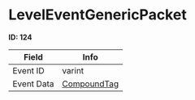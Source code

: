 # LevelEventGenericPacket

__ID: 124__



<table><thead><tr><th>Field</th><th>Info</th></tr></thead><tbody>
<tr><td>Event ID</td><td>varint</td></tr>
<tr><td>Event Data</td><td><a href="../types/CompoundTag.md">CompoundTag</a></td></tr>
</tbody></table>
